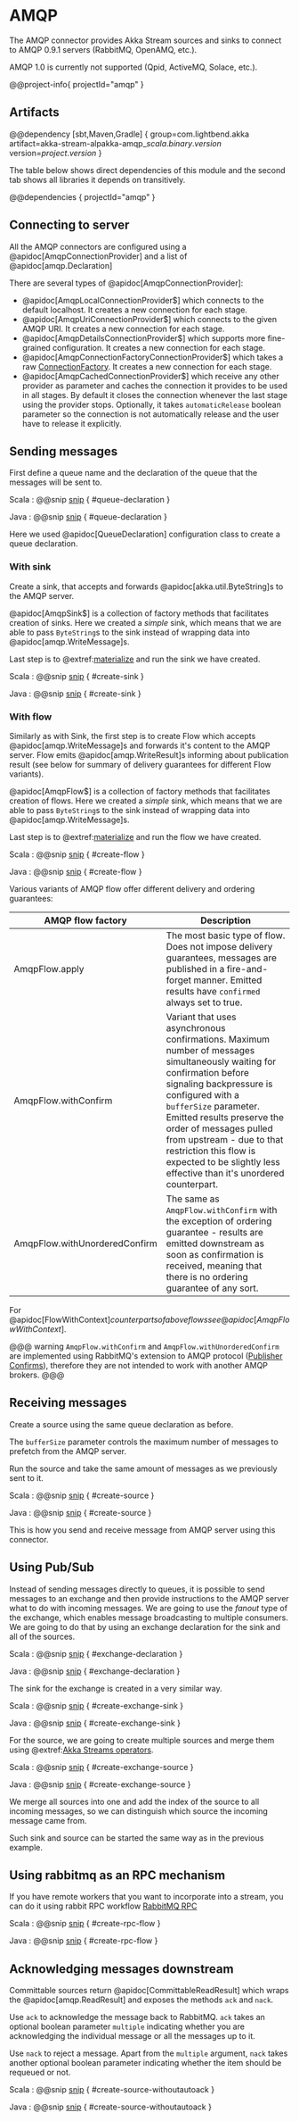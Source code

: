 # AMQP

The AMQP connector provides Akka Stream sources and sinks to connect to AMQP 0.9.1 servers (RabbitMQ, OpenAMQ, etc.).

AMQP 1.0 is currently not supported (Qpid, ActiveMQ, Solace, etc.).

@@project-info{ projectId="amqp" }

## Artifacts

@@dependency [sbt,Maven,Gradle] {
  group=com.lightbend.akka
  artifact=akka-stream-alpakka-amqp_$scala.binary.version$
  version=$project.version$
}

The table below shows direct dependencies of this module and the second tab shows all libraries it depends on transitively.

@@dependencies { projectId="amqp" }

## Connecting to server

All the AMQP connectors are configured using a @apidoc[AmqpConnectionProvider] and a list of @apidoc[amqp.Declaration]

There are several types of @apidoc[AmqpConnectionProvider]:

* @apidoc[AmqpLocalConnectionProvider$] which connects to the default localhost. It creates a new connection for each stage.
* @apidoc[AmqpUriConnectionProvider$] which connects to the given AMQP URI. It creates a new connection for each stage.
* @apidoc[AmqpDetailsConnectionProvider$] which supports more fine-grained configuration. It creates a new connection for each stage.
* @apidoc[AmqpConnectionFactoryConnectionProvider$] which takes a raw [ConnectionFactory](https://rabbitmq.github.io/rabbitmq-java-client/api/current/com/rabbitmq/client/ConnectionFactory.html). It creates a new connection for each stage.
* @apidoc[AmqpCachedConnectionProvider$] which receive any other provider as parameter and caches the connection it provides to be used in all stages. By default it closes the connection whenever the last stage using the provider stops. Optionally, it takes `automaticRelease` boolean parameter so the connection is not automatically release and the user have to release it explicitly.

## Sending messages

First define a queue name and the declaration of the queue that the messages will be sent to.

Scala
: @@snip [snip](/amqp/src/test/scala/docs/scaladsl/AmqpDocsSpec.scala) { #queue-declaration }

Java
: @@snip [snip](/amqp/src/test/java/docs/javadsl/AmqpDocsTest.java) { #queue-declaration }

Here we used @apidoc[QueueDeclaration] configuration class to create a queue declaration.

### With sink

Create a sink, that accepts and forwards @apidoc[akka.util.ByteString]s to the AMQP server.

@apidoc[AmqpSink$] is a collection of factory methods that facilitates creation of sinks. Here we created a *simple* sink, which means that we are able to pass `ByteString`s to the sink instead of wrapping data into @apidoc[amqp.WriteMessage]s.

Last step is to @extref:[materialize](akka:stream/stream-flows-and-basics.html) and run the sink we have created.

Scala
: @@snip [snip](/amqp/src/test/scala/docs/scaladsl/AmqpDocsSpec.scala) { #create-sink }

Java
: @@snip [snip](/amqp/src/test/java/docs/javadsl/AmqpDocsTest.java) { #create-sink }

### With flow

Similarly as with Sink, the first step is to create Flow which accepts @apidoc[amqp.WriteMessage]s and forwards it's content to the AMQP server. Flow emits @apidoc[amqp.WriteResult]s informing about publication result (see below for summary of delivery guarantees for different Flow variants).

@apidoc[AmqpFlow$] is a collection of factory methods that facilitates creation of flows. Here we created a *simple* sink, which means that we are able to pass `ByteString`s to the sink instead of wrapping data into @apidoc[amqp.WriteMessage]s.

Last step is to @extref:[materialize](akka:stream/stream-flows-and-basics.html) and run the flow we have created.

Scala
: @@snip [snip](/amqp/src/test/scala/docs/scaladsl/AmqpDocsSpec.scala) { #create-flow }

Java
: @@snip [snip](/amqp/src/test/java/docs/javadsl/AmqpDocsTest.java) { #create-flow }

Various variants of AMQP flow offer different delivery and ordering guarantees:

| AMQP flow factory                  | Description                                                                                          |
| ---------------------------------- | ---------------------------------------------------------------------------------------------------- |
| AmqpFlow.apply                     | The most basic type of flow. Does not impose delivery guarantees, messages are published in a fire-and-forget manner. Emitted results have `confirmed` always set to true.
| AmqpFlow.withConfirm          | Variant that uses asynchronous confirmations. Maximum number of messages simultaneously waiting for confirmation before signaling backpressure is configured with a `bufferSize` parameter. Emitted results preserve the order of messages pulled from upstream - due to that restriction this flow is expected to be slightly less effective than it's unordered counterpart.
| AmqpFlow.withUnorderedConfirm | The same as `AmqpFlow.withConfirm` with the exception of ordering guarantee - results are emitted downstream as soon as confirmation is received, meaning that there is no ordering guarantee of any sort.

For @apidoc[FlowWithContext$] counterparts of above flows see @apidoc[AmqpFlowWithContext$].

@@@ warning
`AmqpFlow.withConfirm` and `AmqpFlow.withUnorderedConfirm` are implemented using RabbitMQ's extension to AMQP protocol ([Publisher Confirms](https://www.rabbitmq.com/confirms.html#publisher-confirms)), therefore they are not intended to work with another AMQP brokers.
@@@

## Receiving messages

Create a source using the same queue declaration as before.

The `bufferSize` parameter controls the maximum number of messages to prefetch from the AMQP server.

Run the source and take the same amount of messages as we previously sent to it.


Scala
: @@snip [snip](/amqp/src/test/scala/docs/scaladsl/AmqpDocsSpec.scala) { #create-source }

Java
: @@snip [snip](/amqp/src/test/java/docs/javadsl/AmqpDocsTest.java) { #create-source }

This is how you send and receive message from AMQP server using this connector.

## Using Pub/Sub

Instead of sending messages directly to queues, it is possible to send messages to an exchange and then provide instructions to the AMQP server what to do with incoming messages. We are going to use the *fanout* type of the exchange, which enables message broadcasting to multiple consumers. We are going to do that by using an exchange declaration for the sink and all of the sources.

Scala
: @@snip [snip](/amqp/src/test/scala/docs/scaladsl/AmqpDocsSpec.scala) { #exchange-declaration }

Java
: @@snip [snip](/amqp/src/test/java/docs/javadsl/AmqpDocsTest.java) { #exchange-declaration }

The sink for the exchange is created in a very similar way.

Scala
: @@snip [snip](/amqp/src/test/scala/docs/scaladsl/AmqpDocsSpec.scala) { #create-exchange-sink }

Java
: @@snip [snip](/amqp/src/test/java/docs/javadsl/AmqpDocsTest.java) { #create-exchange-sink }

For the source, we are going to create multiple sources and merge them using @extref:[Akka Streams operators](akka:stream/operators/index.html).

Scala
: @@snip [snip](/amqp/src/test/scala/docs/scaladsl/AmqpDocsSpec.scala) { #create-exchange-source }

Java
: @@snip [snip](/amqp/src/test/java/docs/javadsl/AmqpDocsTest.java) { #create-exchange-source }

We merge all sources into one and add the index of the source to all incoming messages, so we can distinguish which source the incoming message came from.

Such sink and source can be started the same way as in the previous example.

## Using rabbitmq as an RPC mechanism

If you have remote workers that you want to incorporate into a stream, you can do it using rabbit RPC workflow [RabbitMQ RPC](https://www.rabbitmq.com/tutorials/tutorial-six-java.html)

Scala
: @@snip [snip](/amqp/src/test/scala/docs/scaladsl/AmqpDocsSpec.scala) { #create-rpc-flow }

Java
: @@snip [snip](/amqp/src/test/java/docs/javadsl/AmqpDocsTest.java) { #create-rpc-flow }


## Acknowledging messages downstream

Committable sources return @apidoc[CommittableReadResult] which wraps the @apidoc[amqp.ReadResult] and exposes the methods `ack` and `nack`.

Use `ack` to acknowledge the message back to RabbitMQ. `ack` takes an optional boolean parameter `multiple` indicating whether you are acknowledging the individual message or all the messages up to it.

Use `nack` to reject a message. Apart from the `multiple` argument, `nack` takes another optional boolean parameter indicating whether the item should be requeued or not.

Scala
: @@snip [snip](/amqp/src/test/scala/docs/scaladsl/AmqpDocsSpec.scala) { #create-source-withoutautoack }

Java
: @@snip [snip](/amqp/src/test/java/docs/javadsl/AmqpDocsTest.java) { #create-source-withoutautoack }
